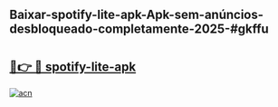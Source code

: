 ## Baixar-spotify-lite-apk-Apk-sem-anúncios-desbloqueado-completamente-2025-#gkffu

# <h2><a href="https://ainizakaria.my?title=spotify-lite-apk&ref=20M">🔗👉 🔴 spotify-lite-apk</a></h2>

[![acn](https://github.com/user-attachments/assets/0f9c940e-d8b0-45ae-aac7-cd30a18b3e1c)](https://ainizakaria.my?title=spotify-lite-apk&ref=20M)

